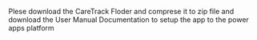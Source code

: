 Plese download the CareTrack Floder and comprese it to zip file
and download the User Manual Documentation to setup the app to the power apps platform
